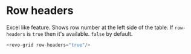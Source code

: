 # Row headers

Excel like feature. Shows row number at the left side of the table. 
If `row-headers` is `true` then it's available. `false` by default.

```js
<revo-grid row-headers="true"/>
```